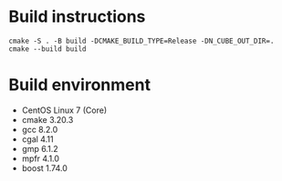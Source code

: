 # Build instructions

```
cmake -S . -B build -DCMAKE_BUILD_TYPE=Release -DN_CUBE_OUT_DIR=.
cmake --build build
```

# Build environment

- CentOS Linux 7 (Core)
- cmake 3.20.3
- gcc 8.2.0
- cgal 4.11
- gmp 6.1.2
- mpfr 4.1.0
- boost 1.74.0
